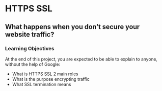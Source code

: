 # HTTPS SSL
## What happens when you don’t secure your website traffic?

### Learning Objectives

At the end of this project, you are expected to be able to explain to anyone, without the help of Google:

* What is HTTPS SSL 2 main roles
* What is the purpose encrypting traffic
* What SSL termination means

